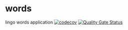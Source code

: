 # words
lingo words application
[![codecov](https://codecov.io/gh/jacocloeteHU/words/branch/master/graph/badge.svg?token=01QIR7QIV6)](https://codecov.io/gh/jacocloeteHU/words)
[![Quality Gate Status](https://sonarcloud.io/api/project_badges/measure?project=com.lingo%3Awords&metric=alert_status)](https://sonarcloud.io/dashboard?id=com.lingo%3Awords)

